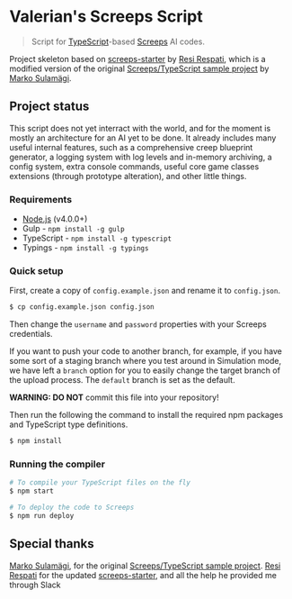 

# Valerian's Screeps Script

> Script for [TypeScript](http://www.typescriptlang.org/)-based [Screeps](https://screeps.com/) AI codes.

Project skeleton based on [screeps-starter](https://github.com/resir014/screeps-typescript-starter) by [Resi Respati](https://github.com/resir014), which is a modified version of the original [Screeps/TypeScript sample project](https://github.com/MarkoSulamagi/Screeps-typescript-sample-project) by [Marko Sulamägi](https://github.com/MarkoSulamagi).

## Project status

This script does not yet interract with the world, and for the moment is mostly an architecture for an AI yet to be done.
It already includes many useful internal features, such as a comprehensive creep blueprint generator, a logging system with log levels and in-memory archiving, a config system, extra console commands, useful core game classes extensions (through prototype alteration), and other little things.  

### Requirements

* [Node.js](https://nodejs.org/en/) (v4.0.0+)
* Gulp - `npm install -g gulp`
* TypeScript - `npm install -g typescript`
* Typings - `npm install -g typings`

### Quick setup

First, create a copy of `config.example.json` and rename it to `config.json`.

```bash
$ cp config.example.json config.json
```

Then change the `username` and `password` properties with your Screeps credentials.

If you want to push your code to another branch, for example, if you have some sort of a staging branch where you test around in Simulation mode, we have left a `branch` option for you to easily change the target branch of the upload process. The `default` branch is set as the default.

**WARNING: DO NOT** commit this file into your repository!

Then run the following the command to install the required npm packages and TypeScript type definitions.

```bash
$ npm install
```

### Running the compiler

```bash
# To compile your TypeScript files on the fly
$ npm start

# To deploy the code to Screeps
$ npm run deploy
```

## Special thanks

[Marko Sulamägi](https://github.com/MarkoSulamagi), for the original [Screeps/TypeScript sample project](https://github.com/MarkoSulamagi/Screeps-typescript-sample-project).
[Resi Respati](https://github.com/resir014) for the updated [screeps-starter](https://github.com/resir014/screeps-typescript-starter), and all the help he provided me through Slack
